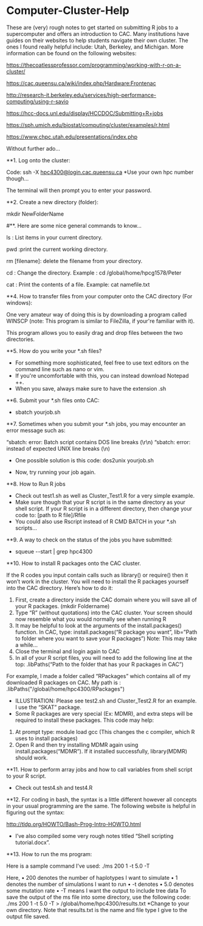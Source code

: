 # Computer-Cluster-Help
These are (very) rough notes to get started on submitting R jobs to a supercomputer and offers an introduction to CAC. 
Many institutions have guides on their websites to help students navigate their own cluster. The ones I found really helpful include: Utah, Berkeley, and Michigan. More information can be found on the following websites:

https://thecoatlessprofessor.com/programming/working-with-r-on-a-cluster/

https://cac.queensu.ca/wiki/index.php/Hardware:Frontenac

http://research-it.berkeley.edu/services/high-performance-computing/using-r-savio

https://hcc-docs.unl.edu/display/HCCDOC/Submitting+R+jobs

https://sph.umich.edu/biostat/computing/cluster/examples/r.html

https://www.chpc.utah.edu/presentations/index.php

Without further ado...

**1.	Log onto the cluster:

Code: ssh -X hpc4300@login.cac.queensu.ca
*Use your own hpc number though…

The terminal will then prompt you to enter your password.


**2.	Create a new directory (folder):

mkdir NewFolderName


#**.	Here are some nice general commands to know…

ls : List items in your current directory.

pwd :print the  current working directory.

rm [filename]: delete the filename from your directory.

cd : Change the directory. Example : cd /global/home/hpcg1578/Peter

cat : Print the contents of a file. Example:  cat namefile.txt



**4.	How to transfer files from your computer onto the CAC directory (For windows):

One very amateur way of doing this is by downloading a program called WINSCP (note: This program is similar to FileZilla, if your're familiar with it).

This program allows you to easily drag and drop files between the two directories.


**5.	How do you write your *.sh files?
- For something more sophisticated, feel free to use text editors on the command line such as nano or vim.
-	If you're uncomfortable with this, you can instead download Notepad ++.
-	When you save, always make sure to have the extension .sh

**6.	Submit your *.sh files onto CAC:

-	sbatch yourjob.sh  

**7.	Sometimes when you submit your *.sh jobs, you may encounter an error message such as:

“sbatch: error: Batch script contains DOS line breaks (\r\n)
“sbatch: error: instead of expected UNIX line breaks (\n)

-	One possible solution is this code:
dos2unix yourjob.sh

-	Now, try running your job again.

**8.	How to Run R jobs

-	Check out test1.sh as well as Cluster_Test1.R for a very simple example. 
-	Make sure though that your R script is in the same directory as your shell script. If your R script is in a different directory, then change your code to: [path to R file]/Rfile
-	You could also use Rscript instead of R CMD BATCH in your *.sh scripts…

**9.	A way to check on the status of the jobs you have submitted:

-	squeue --start | grep hpc4300

**10.	How to install R packages onto the CAC cluster.

If the R codes you input contain calls such as library() or require() then it won’t work in the cluster. You will need to install the R packages yourself into the CAC directory. Here’s how to do it:

1.	First, create a directory inside the CAC domain where you will save all of your R packages. (mkdir Foldername)
2.	Type “R” (without quotations) into the CAC cluster. Your screen should now resemble what you would normally see when running R
3.	It may be helpful to look at the arguments of the install.packages() function.
In CAC, type: install.packages(“R package you want”, lib=”Path to folder where you want to save your R packages”)
Note: This may take a while…
4.	Close the terminal and login again to CAC
5.	In all of your R script files, you will need to add the following line at the top:
.libPaths(“Path to the folder that has your R packages in CAC”)

For example, I made a folder called “RPackages” which contains all of my downloaded R packages on CAC. My path is : .libPaths("/global/home/hpc4300/RPackages") 


-	ILLUSTRATION: Please see test2.sh and Cluster_Test2.R for an example. I use the “SKAT” package. 
-	Some R packages are very special (Ex: MDMR), and extra steps will be required to install these packages. This code may help:
1.	At prompt type: module load gcc
(This changes the c compiler, which R uses to install packages)
2.	Open R and then try installing MDMR again using install.packages(“MDMR”). If it installed successfully, library(MDMR) should work. 

**11.	How to perform array jobs and how to call variables from shell script to your R script.

-	Check out test4.sh and test4.R



**12.	For coding in bash, the syntax is a little different however all concepts in your usual programming are the same. The following website is helpful in figuring out the syntax:

http://tldp.org/HOWTO/Bash-Prog-Intro-HOWTO.html
-	I’ve also compiled some very rough notes titled “Shell scripting tutorial.docx”.

**13.	How to run the ms program:

Here is a sample command I’ve used:
./ms 200 1 -t 5.0 -T

Here, 
•	200 denotes the number of haplotypes I want to simulate
•	1 denotes the number of simulations I want to run
•	-t denotes
•	5.0 denotes some mutation rate
•	-T means I want the output to include tree data
To save the output of the ms file into some directory, use the following code:
./ms 200 1 -t 5.0 -T > /global/home/hpc4300/results.txt
*Change to your own directory. Note that results.txt is the name and file type I give to the output file saved.
